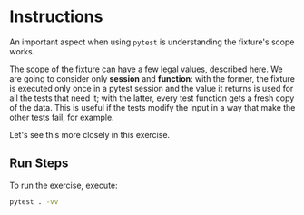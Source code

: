 # Instructions
An important aspect when using ``pytest`` is understanding the fixture's scope works. 

The scope of the fixture can have a few legal values, described [here](https://docs.pytest.org/en/6.2.x/fixture.html#fixture-scopes). We are going to consider only **session** and **function**: with the former, the fixture is executed only once in a pytest session and the value it returns is used for all the tests that need it; with the latter, every test function gets a fresh copy of the data. This is useful if the tests modify the input in a way that make the other tests fail, for example.

Let's see this more closely in this exercise.

## Run Steps

To run the exercise, execute:

```bash
pytest . -vv
```